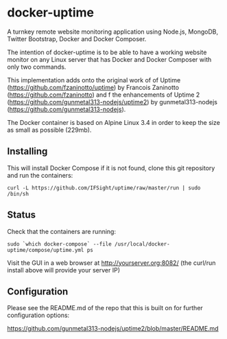 docker-uptime
======

A turnkey remote website monitoring application using Node.js, MongoDB, Twitter Bootstrap, Docker and Docker Composer.

The intention of docker-uptime is to be able to have a working website monitor on any Linux server that has Docker and Docker Composer with only two commands.

This implementation adds onto the original work of of Uptime (https://github.com/fzaninotto/uptime) by Francois Zaninotto (https://github.com/fzaninotto) and f the enhancements of Uptime 2 (https://github.com/gunmetal313-nodejs/uptime2) by gunmetal313-nodejs (https://github.com/gunmetal313-nodejs).

The Docker container is based on Alpine Linux 3.4 in order to keep the size as small as possible (229mb).

Installing
----------
This will install Docker Compose if it is not found, clone this git repository and run the containers:
```
curl -L https://github.com/IFSight/uptime/raw/master/run | sudo /bin/sh
```

Status
------
Check that the containers are running:
```
sudo `which docker-compose` --file /usr/local/docker-uptime/compose/uptime.yml ps
```

Visit the GUI in a web browser at http://yourserver.org:8082/ (the curl/run install above will provide your server IP)

Configuration
-------------
Please see the README.md of the repo that this is built on for further configuration options:

https://github.com/gunmetal313-nodejs/uptime2/blob/master/README.md
